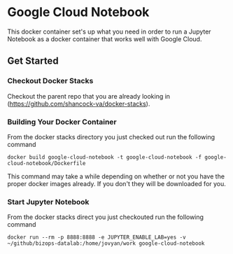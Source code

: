 # Google Cloud Notebook

This docker container set's up what you need in order to run a Jupyter Notebook as a docker container that works well with Google Cloud.

## Get Started

### Checkout Docker Stacks
Checkout the parent repo that you are already looking in (https://github.com/shancock-va/docker-stacks).

### Building Your Docker Container
From the docker stacks directory you just checked out run the following command

`docker build google-cloud-notebook -t google-cloud-notebook -f google-cloud-notebook/Dockerfile`

This command may take a while depending on whether or not you have the proper docker images already. If you don't they will be downloaded for you.


### Start Jupyter Notebook
From the docker stacks direct you just checkouted run the following command

`docker run --rm -p 8888:8888 -e JUPYTER_ENABLE_LAB=yes -v ~/github/bizops-datalab:/home/jovyan/work google-cloud-notebook`
